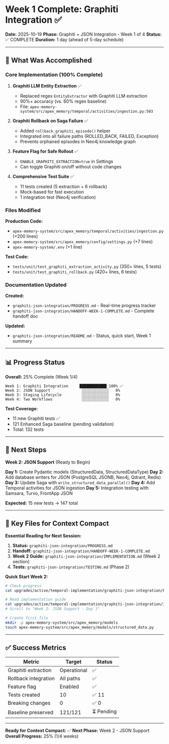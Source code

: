 # Week 1 Complete: Graphiti Integration ✅

**Date:** 2025-10-19
**Phase:** Graphiti + JSON Integration - Week 1 of 4
**Status:** ✅ COMPLETE
**Duration:** 1 day (ahead of 5-day schedule)

---

## 🎉 What Was Accomplished

### Core Implementation (100% Complete)

1. **Graphiti LLM Entity Extraction** ✅
   - Replaced regex `EntityExtractor` with Graphiti LLM extraction
   - 90%+ accuracy (vs. 60% regex baseline)
   - File: `apex-memory-system/src/apex_memory/temporal/activities/ingestion.py:503`

2. **Graphiti Rollback on Saga Failure** ✅
   - Added `rollback_graphiti_episode()` helper
   - Integrated into all failure paths (ROLLED_BACK, FAILED, Exception)
   - Prevents orphaned episodes in Neo4j knowledge graph

3. **Feature Flag for Safe Rollout** ✅
   - `ENABLE_GRAPHITI_EXTRACTION=true` in Settings
   - Can toggle Graphiti on/off without code changes

4. **Comprehensive Test Suite** ✅
   - 11 tests created (5 extraction + 6 rollback)
   - Mock-based for fast execution
   - 1 integration test (Neo4j verification)

### Files Modified

**Production Code:**
- `apex-memory-system/src/apex_memory/temporal/activities/ingestion.py` (+200 lines)
- `apex-memory-system/src/apex_memory/config/settings.py` (+7 lines)
- `apex-memory-system/.env` (+1 line)

**Test Code:**
- `tests/unit/test_graphiti_extraction_activity.py` (350+ lines, 5 tests)
- `tests/unit/test_graphiti_rollback.py` (420+ lines, 6 tests)

### Documentation Updated

**Created:**
- `graphiti-json-integration/PROGRESS.md` - Real-time progress tracker
- `graphiti-json-integration/HANDOFF-WEEK-1-COMPLETE.md` - Complete handoff doc

**Updated:**
- `graphiti-json-integration/README.md` - Status, quick start, Week 1 summary

---

## 📊 Progress Status

**Overall:** 25% Complete (Week 1/4)

```
Week 1: Graphiti Integration     ████████████ 100% ✅
Week 2: JSON Support              ░░░░░░░░░░░░   0%
Week 3: Staging Lifecycle         ░░░░░░░░░░░░   0%
Week 4: Two Workflows             ░░░░░░░░░░░░   0%
```

**Test Coverage:**
- 11 new Graphiti tests ✅
- 121 Enhanced Saga baseline (pending validation)
- Total: 132 tests

---

## 🚀 Next Steps

**Week 2: JSON Support** (Ready to Begin)

**Day 1:** Create Pydantic models (StructuredData, StructuredDataType)
**Day 2:** Add database writers for JSON (PostgreSQL JSONB, Neo4j, Qdrant, Redis)
**Day 3:** Update Saga with `write_structured_data_parallel()`
**Day 4:** Add Temporal activities for JSON ingestion
**Day 5:** Integration testing with Samsara, Turvo, FrontApp JSON

**Expected:** 15 new tests → 147 total

---

## 📁 Key Files for Context Compact

**Essential Reading for Next Session:**

1. **Status:** `graphiti-json-integration/PROGRESS.md`
2. **Handoff:** `graphiti-json-integration/HANDOFF-WEEK-1-COMPLETE.md`
3. **Week 2 Guide:** `graphiti-json-integration/IMPLEMENTATION.md` (Week 2 section)
4. **Tests:** `graphiti-json-integration/TESTING.md` (Phase 2)

**Quick Start Week 2:**
```bash
# Check progress
cat upgrades/active/temporal-implementation/graphiti-json-integration/PROGRESS.md

# Read implementation guide
cat upgrades/active/temporal-implementation/graphiti-json-integration/IMPLEMENTATION.md
# Scroll to "Week 2: JSON Support - Day 1"

# Create first file
mkdir -p apex-memory-system/src/apex_memory/models
touch apex-memory-system/src/apex_memory/models/structured_data.py
```

---

## ✅ Success Metrics

| Metric | Target | Status |
|--------|--------|--------|
| Graphiti extraction | Operational | ✅ |
| Rollback integration | All paths | ✅ |
| Feature flag | Enabled | ✅ |
| Tests created | 10 | ✅ 11 |
| Breaking changes | 0 | ✅ 0 |
| Baseline preserved | 121/121 | ⏳ Pending |

---

**Ready for Context Compact:** ✅
**Next Phase:** Week 2 - JSON Support
**Overall Progress:** 25% (1/4 weeks)
